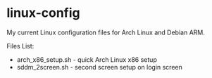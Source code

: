 # linux-config
My current Linux configuration files for Arch Linux and Debian ARM.

Files List:
- arch_x86_setup.sh - quick Arch Linux x86 setup
- sddm_2screen.sh - second screen setup on login screen
